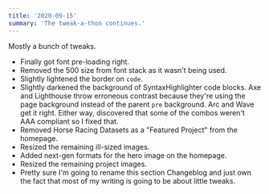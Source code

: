 ```yaml
---
title: '2020-09-15'
summary: 'The tweak-a-thon continues.'
---
```


Mostly a bunch of tweaks.
* Finally got font pre-loading right.
* Removed the 500 size from font stack as it wasn't being used.
* Slightly lightened the border on <code>code</code>.
* Slightly darkened the background of SyntaxHighlighter code blocks. Axe and Lighthouse throw erroneous contrast because they're using the page background instead of the parent <code>pre</code> background. Arc and Wave get it right. Either way, discovered that some of the combos weren't AAA compliant so I fixed that.
* Removed Horse Racing Datasets as a "Featured Project" from the homepage.
* Resized the remaining ill-sized images.
* Added next-gen formats for the hero image on the homepage.
* Resized the remaining project images.
* Pretty sure I'm going to rename this section Changeblog and just own the fact that most of my writing is going to be about little tweaks.
